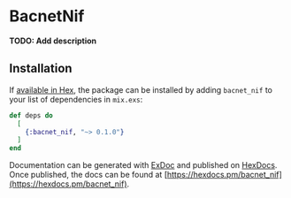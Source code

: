 # BacnetNif

**TODO: Add description**

## Installation

If [available in Hex](https://hex.pm/docs/publish), the package can be installed
by adding `bacnet_nif` to your list of dependencies in `mix.exs`:

```elixir
def deps do
  [
    {:bacnet_nif, "~> 0.1.0"}
  ]
end
```

Documentation can be generated with [ExDoc](https://github.com/elixir-lang/ex_doc)
and published on [HexDocs](https://hexdocs.pm). Once published, the docs can
be found at [https://hexdocs.pm/bacnet_nif](https://hexdocs.pm/bacnet_nif).

